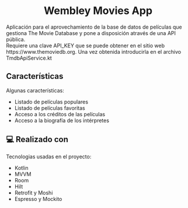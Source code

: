 <h1 align="center" id="title">Wembley Movies App</h1>

<p id="description">Aplicación para el aprovechamiento de la base de datos de películas que gestiona The Movie Database y pone a disposición através de una API pública.<br/>Requiere una clave API_KEY que se puede obtener en el sitio web https://www.themoviedb.org. Una vez obtenida introducirla en el archivo TmdbApiService.kt</p>


<h2>Características</h2>

Algunas características:

*   Listado de películas populares
*   Listado de películas favoritas
*   Acceso a los créditos de las películas
*   Acceso a la biografía de los intérpretes



<h2>💻 Realizado con</h2>

Tecnologias usadas en el proyecto:

*   Kotlin
*   MVVM
*   Room
*   Hilt
*   Retrofit y Moshi
*   Espresso y Mockito
